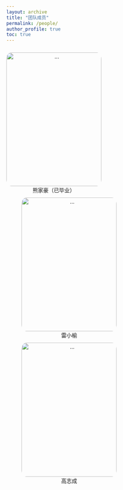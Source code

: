 ```yaml
---
layout: archive
title: "团队成员"
permalink: /people/
author_profile: true
toc: true
---
```



<div style="text-align: center;">

<div style="text-align: center; float: left; position:relative; margin:2% 0 0 0;">
<img align="" width="250.75px" height="351.05px" style="border-radius: 5% 5% 5% 5%; " src="{{ site.url }}/images/people/熊家豪（已毕业）.jpg" alt="...">
<br>熊家豪（已毕业）
</div>

<div style="text-align: center; float: left; position:relative; margin:2% 0 0 8%;">
<img align="" width="250.75px" height="351.05px" style="border-radius: 5% 5% 5% 5%;" src="{{ site.url }}/images/people/雷小榆.jpg" alt="...">
<br>雷小榆
</div>

<div style="text-align: center; float: left; position:relative; margin:2% 0 0 8%;">
<img align="" width="250.75px" height="351.05px" style="border-radius: 5% 5% 5% 5%;" src="{{ site.url }}/images/people/高志成.jpg" alt="...">
<br>高志成
</div>

</div>
